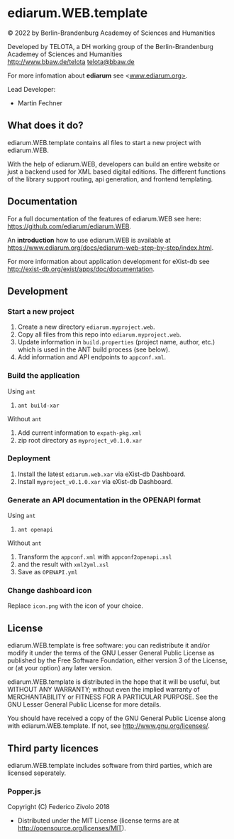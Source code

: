 # ediarum.WEB.template

© 2022 by Berlin-Brandenburg Academey of Sciences and Humanities

Developed by TELOTA, a DH working group of the Berlin-Brandenburg Academey of Sciences and Humanities  
<http://www.bbaw.de/telota>
telota@bbaw.de

For more infomation about **ediarum** see <www.ediarum.org>.

Lead Developer:

* Martin Fechner

## What does it do?

ediarum.WEB.template contains all files to start a new project with ediarum.WEB.

With the help of ediarum.WEB, developers can build an entire website or just a backend used for XML based digital editions. The different functions of the library support routing, api generation, and frontend templating.

## Documentation

For a full documentation of the features of ediarum.WEB see here: <https://github.com/ediarum/ediarum.WEB>.

An **introduction** how to use ediarum.WEB is available at <https://www.ediarum.org/docs/ediarum-web-step-by-step/index.html>.

For more information about application development for eXist-db see <http://exist-db.org/exist/apps/doc/documentation>.

## Development

### Start a new project

1. Create a new directory `ediarum.myproject.web`.
2. Copy all files from this repo into `ediarum.myproject.web`.
3. Update information in `build.properties` (project name, author, etc.) which is used in the ANT build process (see below).
4. Add information and API endpoints to `appconf.xml`.

### Build the application

Using `ant`

1. `ant build-xar`

Without `ant`

1. Add current information to `expath-pkg.xml`
2. zip root directory as `myproject_v0.1.0.xar`

### Deployment

1. Install the latest `ediarum.web.xar` via eXist-db Dashboard.
2. Install `myproject_v0.1.0.xar` via eXist-db Dashboard.

### Generate an API documentation in the OPENAPI format

Using `ant`

1. `ant openapi`

Without `ant`

1. Transform the `appconf.xml` with `appconf2openapi.xsl`
2. and the result with `xml2yml.xsl`
3. Save as `OPENAPI.yml`

### Change dashboard icon

Replace `icon.png` with the icon of your choice.

## License

ediarum.WEB.template is free software: you can redistribute it and/or modify it under the terms of the GNU Lesser General Public License as published by the Free Software Foundation, either version 3 of the License, or (at your option) any later version.

ediarum.WEB.template is distributed in the hope that it will be useful,
but WITHOUT ANY WARRANTY; without even the implied warranty of
MERCHANTABILITY or FITNESS FOR A PARTICULAR PURPOSE.  See the
GNU Lesser General Public License for more details.

You should have received a copy of the GNU General Public License
along with ediarum.WEB.template.  If not, see <http://www.gnu.org/licenses/>.

## Third party licences

ediarum.WEB.template includes software from third parties, which are licensed seperately.

### Popper.js

Copyright (C) Federico Zivolo 2018

* Distributed under the MIT License (license terms are at http://opensource.org/licenses/MIT).
